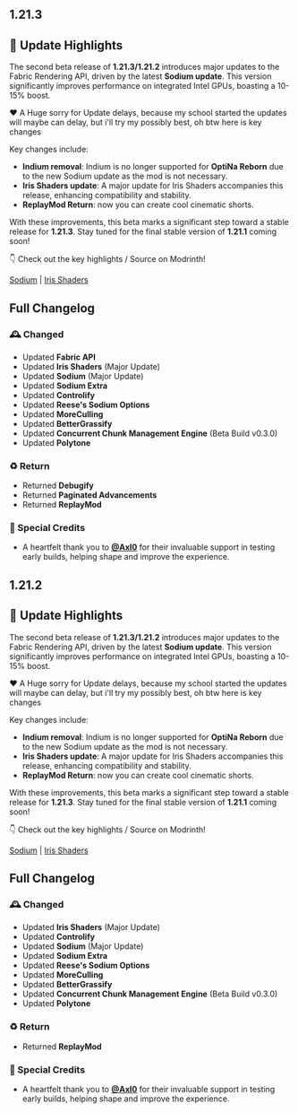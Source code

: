 ## 1.21.3

## 📰 Update Highlights  
The second beta release of **1.21.3/1.21.2** introduces major updates to the Fabric Rendering API, driven by the latest **Sodium update**. This version significantly improves performance on integrated Intel GPUs, boasting a 10-15% boost.  

❤️ A Huge sorry for Update delays, because my school started the updates will maybe can delay, but i'll try my possibly best, oh btw here is key changes 

Key changes include:  
- **Indium removal**: Indium is no longer supported for **OptiNa Reborn** due to the new Sodium update as the mod is not necessary.
- **Iris Shaders update**: A major update for Iris Shaders accompanies this release, enhancing compatibility and stability.  
- **ReplayMod Return**: now you can create cool cinematic shorts.

With these improvements, this beta marks a significant step toward a stable release for **1.21.3**. Stay tuned for the final stable version of **1.21.1** coming soon!

👇 Check out the key highlights / Source on Modrinth!  

[Sodium](https://modrinth.com/mod/sodium/version/mc1.21.1-0.6.0-fabric) | [Iris Shaders](https://modrinth.com/mod/iris/version/1.8.0+1.21.3-fabric)

## Full Changelog

### 🕰️ Changed
- Updated **Fabric API**
- Updated **Iris Shaders** (Major Update)
- Updated **Sodium** (Major Update)
- Updated **Sodium Extra**
- Updated **Controlify**
- Updated **Reese's Sodium Options**
- Updated **MoreCulling**
- Updated **BetterGrassify**
- Updated **Concurrent Chunk Management Engine** (Beta Build v0.3.0)
- Updated **Polytone**
    
### ♻️ Return
- Returned **Debugify**
- Returned **Paginated Advancements**
- Returned **ReplayMod**

### 🌸 Special Credits
- A heartfelt thank you to **[@AxI0](https://modrinth.com/user/Axl0)** for their invaluable support in testing early builds, helping shape and improve the experience.

## 1.21.2

## 📰 Update Highlights  
The second beta release of **1.21.3/1.21.2** introduces major updates to the Fabric Rendering API, driven by the latest **Sodium update**. This version significantly improves performance on integrated Intel GPUs, boasting a 10-15% boost.  

❤️ A Huge sorry for Update delays, because my school started the updates will maybe can delay, but i'll try my possibly best, oh btw here is key changes 

Key changes include:  
- **Indium removal**: Indium is no longer supported for **OptiNa Reborn** due to the new Sodium update as the mod is not necessary.
- **Iris Shaders update**: A major update for Iris Shaders accompanies this release, enhancing compatibility and stability.  
- **ReplayMod Return**: now you can create cool cinematic shorts.

With these improvements, this beta marks a significant step toward a stable release for **1.21.3**. Stay tuned for the final stable version of **1.21.1** coming soon!

👇 Check out the key highlights / Source on Modrinth!  

[Sodium](https://modrinth.com/mod/sodium/version/mc1.21.1-0.6.0-fabric) | [Iris Shaders](https://modrinth.com/mod/iris/version/1.8.0+1.21.3-fabric)

## Full Changelog


### 🕰️ Changed
- Updated **Iris Shaders** (Major Update)
- Updated **Controlify**
- Updated **Sodium** (Major Update)
- Updated **Sodium Extra**
- Updated **Reese's Sodium Options**
- Updated **MoreCulling**
- Updated **BetterGrassify**
- Updated **Concurrent Chunk Management Engine** (Beta Build v0.3.0)
- Updated **Polytone**

### ♻️ Return
- Returned **ReplayMod**

### 🌸 Special Credits
- A heartfelt thank you to **[@AxI0](https://modrinth.com/user/Axl0)** for their invaluable support in testing early builds, helping shape and improve the experience.

